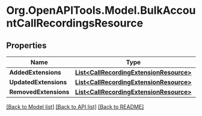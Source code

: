 
# Org.OpenAPITools.Model.BulkAccountCallRecordingsResource

## Properties

Name | Type | Description | Notes
------------ | ------------- | ------------- | -------------
**AddedExtensions** | [**List&lt;CallRecordingExtensionResource&gt;**](CallRecordingExtensionResource.md) |  | [optional] 
**UpdatedExtensions** | [**List&lt;CallRecordingExtensionResource&gt;**](CallRecordingExtensionResource.md) |  | [optional] 
**RemovedExtensions** | [**List&lt;CallRecordingExtensionResource&gt;**](CallRecordingExtensionResource.md) |  | [optional] 

[[Back to Model list]](../README.md#documentation-for-models)
[[Back to API list]](../README.md#documentation-for-api-endpoints)
[[Back to README]](../README.md)

